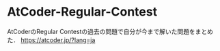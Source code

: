 # AtCoder-Regular-Contest

AtCoderのRegular Contestの過去の問題で自分が今まで解いた問題をまとめた．
https://atcoder.jp/?lang=ja
